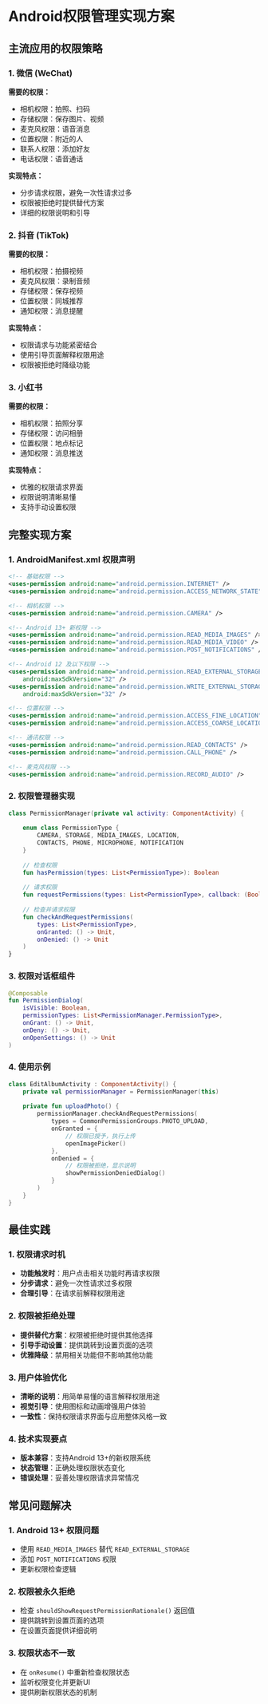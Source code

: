 # Android权限管理实现方案

## 主流应用的权限策略

### 1. 微信 (WeChat)
**需要的权限：**
- 相机权限：拍照、扫码
- 存储权限：保存图片、视频
- 麦克风权限：语音消息
- 位置权限：附近的人
- 联系人权限：添加好友
- 电话权限：语音通话

**实现特点：**
- 分步请求权限，避免一次性请求过多
- 权限被拒绝时提供替代方案
- 详细的权限说明和引导

### 2. 抖音 (TikTok)
**需要的权限：**
- 相机权限：拍摄视频
- 麦克风权限：录制音频
- 存储权限：保存视频
- 位置权限：同城推荐
- 通知权限：消息提醒

**实现特点：**
- 权限请求与功能紧密结合
- 使用引导页面解释权限用途
- 权限被拒绝时降级功能

### 3. 小红书
**需要的权限：**
- 相机权限：拍照分享
- 存储权限：访问相册
- 位置权限：地点标记
- 通知权限：消息推送

**实现特点：**
- 优雅的权限请求界面
- 权限说明清晰易懂
- 支持手动设置权限

## 完整实现方案

### 1. AndroidManifest.xml 权限声明

```xml
<!-- 基础权限 -->
<uses-permission android:name="android.permission.INTERNET" />
<uses-permission android:name="android.permission.ACCESS_NETWORK_STATE" />

<!-- 相机权限 -->
<uses-permission android:name="android.permission.CAMERA" />

<!-- Android 13+ 新权限 -->
<uses-permission android:name="android.permission.READ_MEDIA_IMAGES" />
<uses-permission android:name="android.permission.READ_MEDIA_VIDEO" />
<uses-permission android:name="android.permission.POST_NOTIFICATIONS" />

<!-- Android 12 及以下权限 -->
<uses-permission android:name="android.permission.READ_EXTERNAL_STORAGE" 
    android:maxSdkVersion="32" />
<uses-permission android:name="android.permission.WRITE_EXTERNAL_STORAGE" 
    android:maxSdkVersion="32" />

<!-- 位置权限 -->
<uses-permission android:name="android.permission.ACCESS_FINE_LOCATION" />
<uses-permission android:name="android.permission.ACCESS_COARSE_LOCATION" />

<!-- 通讯权限 -->
<uses-permission android:name="android.permission.READ_CONTACTS" />
<uses-permission android:name="android.permission.CALL_PHONE" />

<!-- 麦克风权限 -->
<uses-permission android:name="android.permission.RECORD_AUDIO" />
```

### 2. 权限管理器实现

```kotlin
class PermissionManager(private val activity: ComponentActivity) {
    
    enum class PermissionType {
        CAMERA, STORAGE, MEDIA_IMAGES, LOCATION, 
        CONTACTS, PHONE, MICROPHONE, NOTIFICATION
    }
    
    // 检查权限
    fun hasPermission(types: List<PermissionType>): Boolean
    
    // 请求权限
    fun requestPermissions(types: List<PermissionType>, callback: (Boolean) -> Unit)
    
    // 检查并请求权限
    fun checkAndRequestPermissions(
        types: List<PermissionType>,
        onGranted: () -> Unit,
        onDenied: () -> Unit
    )
}
```

### 3. 权限对话框组件

```kotlin
@Composable
fun PermissionDialog(
    isVisible: Boolean,
    permissionTypes: List<PermissionManager.PermissionType>,
    onGrant: () -> Unit,
    onDeny: () -> Unit,
    onOpenSettings: () -> Unit
)
```

### 4. 使用示例

```kotlin
class EditAlbumActivity : ComponentActivity() {
    private val permissionManager = PermissionManager(this)
    
    private fun uploadPhoto() {
        permissionManager.checkAndRequestPermissions(
            types = CommonPermissionGroups.PHOTO_UPLOAD,
            onGranted = {
                // 权限已授予，执行上传
                openImagePicker()
            },
            onDenied = {
                // 权限被拒绝，显示说明
                showPermissionDeniedDialog()
            }
        )
    }
}
```

## 最佳实践

### 1. 权限请求时机
- **功能触发时**：用户点击相关功能时再请求权限
- **分步请求**：避免一次性请求过多权限
- **合理引导**：在请求前解释权限用途

### 2. 权限被拒绝处理
- **提供替代方案**：权限被拒绝时提供其他选择
- **引导手动设置**：提供跳转到设置页面的选项
- **优雅降级**：禁用相关功能但不影响其他功能

### 3. 用户体验优化
- **清晰的说明**：用简单易懂的语言解释权限用途
- **视觉引导**：使用图标和动画增强用户体验
- **一致性**：保持权限请求界面与应用整体风格一致

### 4. 技术实现要点
- **版本兼容**：支持Android 13+的新权限系统
- **状态管理**：正确处理权限状态变化
- **错误处理**：妥善处理权限请求异常情况

## 常见问题解决

### 1. Android 13+ 权限问题
- 使用 `READ_MEDIA_IMAGES` 替代 `READ_EXTERNAL_STORAGE`
- 添加 `POST_NOTIFICATIONS` 权限
- 更新权限检查逻辑

### 2. 权限被永久拒绝
- 检查 `shouldShowRequestPermissionRationale()` 返回值
- 提供跳转到设置页面的选项
- 在设置页面提供详细说明

### 3. 权限状态不一致
- 在 `onResume()` 中重新检查权限状态
- 监听权限变化并更新UI
- 提供刷新权限状态的机制
